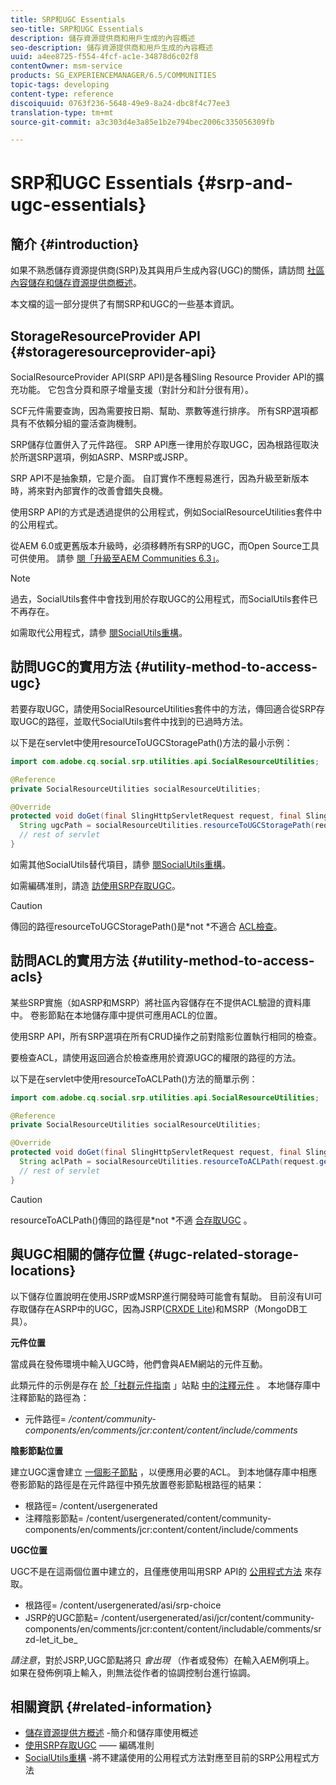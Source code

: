 ```yaml
---
title: SRP和UGC Essentials
seo-title: SRP和UGC Essentials
description: 儲存資源提供商和用戶生成的內容概述
seo-description: 儲存資源提供商和用戶生成的內容概述
uuid: a4ee8725-f554-4fcf-ac1e-34878d6c02f8
contentOwner: msm-service
products: SG_EXPERIENCEMANAGER/6.5/COMMUNITIES
topic-tags: developing
content-type: reference
discoiquuid: 0763f236-5648-49e9-8a24-dbc8f4c77ee3
translation-type: tm+mt
source-git-commit: a3c303d4e3a85e1b2e794bec2006c335056309fb

---
```



# SRP和UGC Essentials {#srp-and-ugc-essentials}

## 簡介 {#introduction}

如果不熟悉儲存資源提供商(SRP)及其與用戶生成內容(UGC)的關係，請訪問 [社區內容儲存](working-with-srp.md)[和儲存資源提供商概述](srp.md)。

本文檔的這一部分提供了有關SRP和UGC的一些基本資訊。

## StorageResourceProvider API {#storageresourceprovider-api}

SocialResourceProvider API(SRP API)是各種Sling Resource Provider API的擴充功能。 它包含分頁和原子增量支援（對計分和計分很有用）。

SCF元件需要查詢，因為需要按日期、幫助、票數等進行排序。 所有SRP選項都具有不依賴分組的靈活查詢機制。

SRP儲存位置併入了元件路徑。 SRP API應一律用於存取UGC，因為根路徑取決於所選SRP選項，例如ASRP、MSRP或JSRP。

SRP API不是抽象類，它是介面。 自訂實作不應輕易進行，因為升級至新版本時，將來對內部實作的改善會錯失良機。

使用SRP API的方式是透過提供的公用程式，例如SocialResourceUtilities套件中的公用程式。

從AEM 6.0或更舊版本升級時，必須移轉所有SRP的UGC，而Open Source工具可供使用。 請參 [閱「升級至AEM Communities 6.3」](upgrade.md)。

>[!NOTE]
>
>過去，SocialUtils套件中會找到用於存取UGC的公用程式，而SocialUtils套件已不再存在。
>
>如需取代公用程式，請參 [閱SocialUtils重構](socialutils.md)。

## 訪問UGC的實用方法 {#utility-method-to-access-ugc}

若要存取UGC，請使用SocialResourceUtilities套件中的方法，傳回適合從SRP存取UGC的路徑，並取代SocialUtils套件中找到的已過時方法。

以下是在servlet中使用resourceToUGCStoragePath()方法的最小示例：

```java
import com.adobe.cq.social.srp.utilities.api.SocialResourceUtilities;

@Reference
private SocialResourceUtilities socialResourceUtilities;

@Override
protected void doGet(final SlingHttpServletRequest request, final SlingHttpServletResponse response) throws ServletException, IOException {
  String ugcPath = socialResourceUtilities.resourceToUGCStoragePath(request.getResource());
  // rest of servlet
}
```

如需其他SocialUtils替代項目，請參 [閱SocialUtils重構](socialutils.md)。

如需編碼准則，請造 [訪使用SRP存取UGC](accessing-ugc-with-srp.md)。

>[!CAUTION]
>
>傳回的路徑resourceToUGCStoragePath()是*not *不適合 [ACL檢查](srp.md#for-access-control-acls)。

## 訪問ACL的實用方法 {#utility-method-to-access-acls}

某些SRP實施（如ASRP和MSRP）將社區內容儲存在不提供ACL驗證的資料庫中。 卷影節點在本地儲存庫中提供可應用ACL的位置。

使用SRP API，所有SRP選項在所有CRUD操作之前對陰影位置執行相同的檢查。

要檢查ACL，請使用返回適合於檢查應用於資源UGC的權限的路徑的方法。

以下是在servlet中使用resourceToACLPath()方法的簡單示例：

```java
import com.adobe.cq.social.srp.utilities.api.SocialResourceUtilities;

@Reference
private SocialResourceUtilities socialResourceUtilities;

@Override
protected void doGet(final SlingHttpServletRequest request, final SlingHttpServletResponse response) throws ServletException, IOException {
  String aclPath = socialResourceUtilities.resourceToACLPath(request.getResource());
  // rest of servlet
}
```

>[!CAUTION]
>
>resourceToACLPath()傳回的路徑是*not *不適 [合存取UGC](#utility-method-to-access-acls) 。

## 與UGC相關的儲存位置 {#ugc-related-storage-locations}

以下儲存位置說明在使用JSRP或MSRP進行開發時可能會有幫助。 目前沒有UI可存取儲存在ASRP中的UGC，因為JSRP([CRXDE Lite](../../help/sites-developing/developing-with-crxde-lite.md))和MSRP（MongoDB工具）。

**元件位置**

當成員在發佈環境中輸入UGC時，他們會與AEM網站的元件互動。

此類元件的示例是存在 [於「社群元件指南](http://localhost:4502/content/community-components/en/comments.html) 」站點 [中的注釋元件](components-guide.md) 。 本地儲存庫中注釋節點的路徑為：

* 元件路徑= */content/community-components/en/comments/jcr:content/content/include/comments*

**陰影節點位置**

建立UGC還會建立 [一個影子節點](srp.md#about-shadow-nodes-in-jcr) ，以便應用必要的ACL。 到本地儲存庫中相應卷影節點的路徑是在元件路徑中預先放置卷影節點根路徑的結果：

* 根路徑= /content/usergenerated
* 注釋陰影節點= /content/usergenerated/content/community-components/en/comments/jcr:content/content/include/comments

**UGC位置**

UGC不是在這兩個位置中建立的，且僅應使用叫用SRP API的 [公用程式方法](#utility-method-to-access-ugc) 來存取。

* 根路徑= /content/usergenerated/asi/srp-choice
* JSRP的UGC節點= /content/usergenerated/asi/jcr/content/community-components/en/comments/jcr:content/content/includable/comments/srzd-let_it_be_

*請注意*，對於JSRP,UGC節點將只 *會出現* （作者或發佈）在輸入AEM例項上。 如果在發佈例項上輸入，則無法從作者的協調控制台進行協調。

## 相關資訊 {#related-information}

* [儲存資源提供方概述](srp.md) -簡介和儲存庫使用概述
* [使用SRP存取UGC](accessing-ugc-with-srp.md) —— 編碼准則
* [SocialUtils重構](socialutils.md) -將不建議使用的公用程式方法對應至目前的SRP公用程式方法

